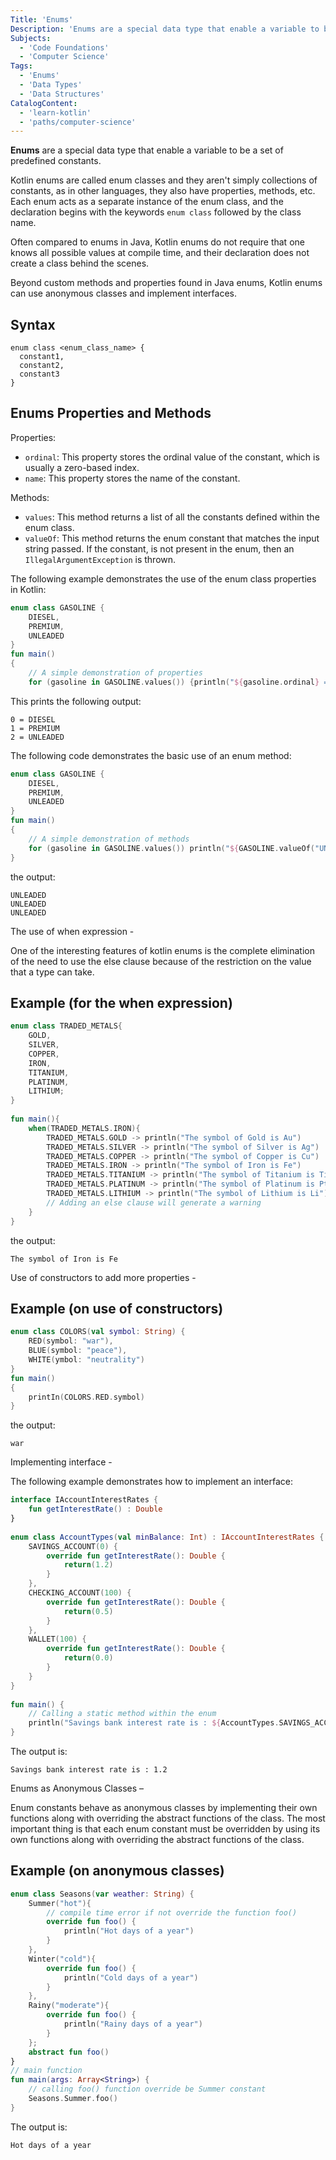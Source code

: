 ```yaml
---
Title: 'Enums'
Description: 'Enums are a special data type that enable a variable to be a set of predefined constants.'
Subjects:
  - 'Code Foundations'
  - 'Computer Science'
Tags:
  - 'Enums'
  - 'Data Types'
  - 'Data Structures'
CatalogContent:
  - 'learn-kotlin'
  - 'paths/computer-science'
---
```


**Enums** are a special data type that enable a variable to be a set of predefined constants.

Kotlin enums are called enum classes and they aren't simply collections of constants, as in other languages, they also have properties, methods, etc. Each enum acts as a separate instance of the enum class, and the declaration begins with the keywords `enum class` followed by the class name.

Often compared to enums in Java, Kotlin enums do not require that one knows all possible values at compile time, and their declaration does not create a class behind the scenes.

Beyond custom methods and properties found in Java enums, Kotlin enums can use anonymous classes and implement interfaces.

## Syntax

```pseudo
enum class <enum_class_name> {
  constant1,
  constant2,
  constant3
}
```

## Enums Properties and Methods 

Properties:

- `ordinal`: This property stores the ordinal value of the constant, which is usually a zero-based index.
- `name`: This property stores the name of the constant.

Methods:

- `values`: This method returns a list of all the constants defined within the enum class.
- `valueOf`: This method returns the enum constant that matches the input string passed. If the constant, is not present in the enum, then an `IllegalArgumentException` is thrown.


The following example demonstrates the use of the enum class properties in Kotlin:

```kotlin
enum class GASOLINE {
    DIESEL,
    PREMIUM,
    UNLEADED
}
fun main()
{
    // A simple demonstration of properties
    for (gasoline in GASOLINE.values()) {println("${gasoline.ordinal} = ${gasoline.name}")}}
```

This prints the following output:

```shell
0 = DIESEL
1 = PREMIUM
2 = UNLEADED
```

The following code demonstrates the basic use of an enum method:

```kotlin
enum class GASOLINE {
    DIESEL,
    PREMIUM,
    UNLEADED
}
fun main()
{
    // A simple demonstration of methods
    for (gasoline in GASOLINE.values()) println("${GASOLINE.valueOf("UNLEADED")}")
}
```

the output:

```shell
UNLEADED
UNLEADED
UNLEADED
```

The use of when expression -

One of the interesting features of kotlin enums is the complete elimination of the need to use the else clause because of the restriction on the value that a type can take.

## Example (for the when expression)

```kotlin
enum class TRADED_METALS{
    GOLD,
    SILVER,
    COPPER,
    IRON,
    TITANIUM,
    PLATINUM,
    LITHIUM;
}
   
fun main(){
    when(TRADED_METALS.IRON){
        TRADED_METALS.GOLD -> println("The symbol of Gold is Au")
        TRADED_METALS.SILVER -> println("The symbol of Silver is Ag")
        TRADED_METALS.COPPER -> println("The symbol of Copper is Cu")
        TRADED_METALS.IRON -> println("The symbol of Iron is Fe")
        TRADED_METALS.TITANIUM -> println("The symbol of Titanium is Ti")
        TRADED_METALS.PLATINUM -> println("The symbol of Platinum is Pt")
        TRADED_METALS.LITHIUM -> println("The symbol of Lithium is Li")
        // Adding an else clause will generate a warning
    }
}
```

the output:

```shell
The symbol of Iron is Fe
```

Use of constructors to add more properties -

## Example (on use of constructors)

```kotlin
enum class COLORS(val symbol: String) {
    RED(symbol: "war"),
    BLUE(symbol: "peace"),
    WHITE(ymbol: "neutrality")
}
fun main()
{
    printIn(COLORS.RED.symbol)
}
```

the output:

```shell
war
```

Implementing interface -

The following example demonstrates how to implement an interface:

```kotlin
interface IAccountInterestRates {
    fun getInterestRate() : Double
}
 
enum class AccountTypes(val minBalance: Int) : IAccountInterestRates {
    SAVINGS_ACCOUNT(0) {
        override fun getInterestRate(): Double {
            return(1.2)
        }
    },
    CHECKING_ACCOUNT(100) {
        override fun getInterestRate(): Double {
            return(0.5)
        }
    },
    WALLET(100) {
        override fun getInterestRate(): Double {
            return(0.0)
        }
    }
}
 
fun main() {
    // Calling a static method within the enum
    println("Savings bank interest rate is : ${AccountTypes.SAVINGS_ACCOUNT.getInterestRate()}")
}
```

The output is:

```shell
Savings bank interest rate is : 1.2
```

Enums as Anonymous Classes –

Enum constants behave as anonymous classes by implementing their own functions along with overriding the abstract functions of the class. The most important thing is that each enum constant must be overridden by using its own functions along with overriding the abstract functions of the class.

## Example (on anonymous classes)

```kotlin
enum class Seasons(var weather: String) {
    Summer("hot"){
        // compile time error if not override the function foo()
        override fun foo() {              
            println("Hot days of a year")
        }
    },
    Winter("cold"){
        override fun foo() {
            println("Cold days of a year")
        }
    },
    Rainy("moderate"){
        override fun foo() {
            println("Rainy days of a year")
        }
    };
    abstract fun foo()
}
// main function
fun main(args: Array<String>) {
    // calling foo() function override be Summer constant
    Seasons.Summer.foo() 
}
```

The output is:

```shell
Hot days of a year
```
